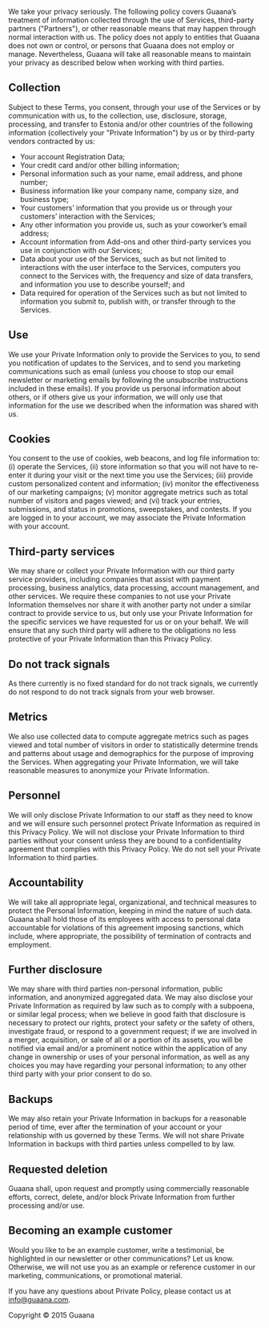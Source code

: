 We take your privacy seriously. The following policy covers Guaana’s treatment of information collected through the use of Services, third-party partners ("Partners"), or other reasonable means that may happen through normal interaction with us. The policy does not apply to entities that Guaana does not own or control, or persons that Guaana does not employ or manage. Nevertheless, Guaana will take all reasonable means to maintain your privacy as described below when working with third parties.

## Collection

Subject to these Terms, you consent, through your use of the Services or by communication with us, to the collection, use, disclosure, storage, processing, and transfer to Estonia and/or other countries of the following information (collectively your "Private Information") by us or by third-party vendors contracted by us:

* Your account Registration Data;
* Your credit card and/or other billing information;
* Personal information such as your name, email address, and phone number;
* Business information like your company name, company size, and business type;
* Your customers’ information that you provide us or through your customers’ interaction with the Services;
* Any other information you provide us, such as your coworker’s email address;
* Account information from Add-ons and other third-party services you use in conjunction with our Services;
* Data about your use of the Services, such as but not limited to interactions with the user interface to the Services, computers you connect to the Services with, the frequency and size of data transfers, and information you use to describe yourself; and
* Data required for operation of the Services such as but not limited to information you submit to, publish with, or transfer through to the Services.

## Use 

We use your Private Information only to provide the Services to you, to send you notification of updates to the Services, and to send you marketing communications such as email (unless you choose to stop our email newsletter or marketing emails by following the unsubscribe instructions included in these emails). If you provide us personal information about others, or if others give us your information, we will only use that information for the use we described when the information was shared with us. 

## Cookies

You consent to the use of cookies, web beacons, and log file information to: (i) operate the Services, (ii) store information so that you will not have to re-enter it during your visit or the next time you use the Services; (iii) provide custom personalized content and information; (iv) monitor the effectiveness of our marketing campaigns; (v) monitor aggregate metrics such as total number of visitors and pages viewed; and (vi) track your entries, submissions, and status in promotions, sweepstakes, and contests. If you are logged in to your account, we may associate the Private Information with your account.

## Third-party services 

We may share or collect your Private Information with our third party service providers, including companies that assist with payment processing, business analytics, data processing, account management, and other services. We require these companies to not use your Private Information themselves nor share it with another party not under a similar contract to provide service to us, but only use your Private Information for the specific services we have requested for us or on your behalf. We will ensure that any such third party will adhere to the obligations no less protective of your Private Information than this Privacy Policy. 

## Do not track signals 

As there currently is no fixed standard for do not track signals, we currently do not respond to do not track signals from your web browser. 

## Metrics 

We also use collected data to compute aggregate metrics such as pages viewed and total number of visitors in order to statistically determine trends and patterns about usage and demographics for the purpose of improving the Services. When aggregating your Private Information, we will take reasonable measures to anonymize your Private Information. 

## Personnel 

We will only disclose Private Information to our staff as they need to know and we will ensure such personnel protect Private Information as required in this Privacy Policy. We will not disclose your Private Information to third parties without your consent unless they are bound to a confidentiality agreement that complies with this Privacy Policy. We do not sell your Private Information to third parties.

## Accountability 

We will take all appropriate legal, organizational, and technical measures to protect the Personal Information, keeping in mind the nature of such data. Guaana shall hold those of its employees with access to personal data accountable for violations of this agreement imposing sanctions, which include, where appropriate, the possibility of termination of contracts and employment. 

## Further disclosure 

We may share with third parties non-personal information, public information, and anonymized aggregated data. We may also disclose your Private Information as required by law such as to comply with a subpoena, or similar legal process; when we believe in good faith that disclosure is necessary to protect our rights, protect your safety or the safety of others, investigate fraud, or respond to a government request; if we are involved in a merger, acquisition, or sale of all or a portion of its assets, you will be notified via email and/or a prominent notice within the application of any change in ownership or uses of your personal information, as well as any choices you may have regarding your personal information; to any other third party with your prior consent to do so.

## Backups

We may also retain your Private Information in backups for a reasonable period of time, ever after the termination of your account or your relationship with us governed by these Terms. We will not share Private Information in backups with third parties unless compelled to by law.

## Requested deletion

Guaana shall, upon request and promptly using commercially reasonable efforts, correct, delete, and/or block Private Information from further processing and/or use.

## Becoming an example customer

Would you like to be an example customer, write a testimonial, be highlighted in our newsletter or other communications? Let us know. Otherwise, we will not use you as an example or reference customer in our marketing, communications, or promotional material.

If you have any questions about Private Policy, please contact us at <info@guaana.com>.

Copyright © 2015 Guaana
